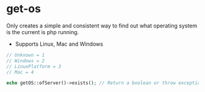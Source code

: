 get-os
================
Only creates a simple and consistent way to find out what operating system is the current is php running.

* Supports Linux, Mac and Windows

```php
// Unknown = 1
// Windows = 2
// LinuxPlatform = 3
// Mac = 4

echo getOS::ofServer()->exists(); // Return a boolean or throw exception
```
